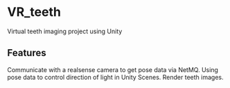 # VR_teeth
Virtual teeth imaging project using Unity

## Features
Communicate with a realsense camera to get pose data via NetMQ.
Using pose data to control direction of light in Unity Scenes.
Render teeth images.
